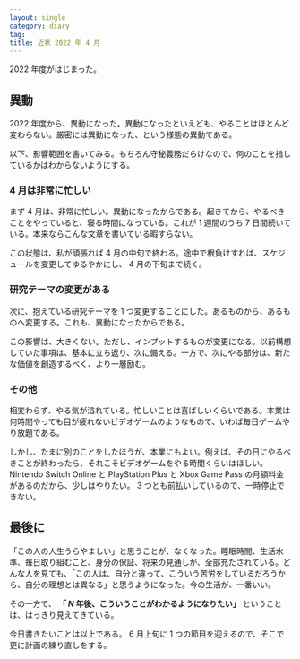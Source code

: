 ```yaml
---
layout: single
category: diary
tag:
title: 近状 2022 年 4 月
---
```


2022 年度がはじまった。

## 異動

2022 年度から、異動になった。異動になったといえども、やることはほとんど変わらない。厳密には異動になった、という様態の異動である。

以下、影響範囲を書いてみる。もちろん守秘義務だらけなので、何のことを指しているかはわからないようにする。

### 4 月は非常に忙しい

まず 4 月は、非常に忙しい。異動になったからである。起きてから、やるべきことをやっていると、寝る時間になっている。これが 1 週間のうち 7 日間続いている。本来ならこんな文章を書いている暇すらない。

この状態は、私が頑張れば 4 月の中旬で終わる。途中で根負けすれば、スケジュールを変更してゆるやかにし、 4 月の下旬まで続く。

### 研究テーマの変更がある

次に、抱えている研究テーマを 1 つ変更することにした。あるものから、あるものへ変更する。これも、異動になったからである。

この影響は、大きくない。ただし、インプットするものが変更になる。以前構想していた事項は、基本に立ち返り、次に備える。一方で、次にやる部分は、新たな価値を創造するべく、より一層励む。

### その他

相変わらず、やる気が溢れている。忙しいことは喜ばしいくらいである。本業は何時間やっても目が疲れないビデオゲームのようなもので、いわば毎日ゲームやり放題である。

しかし、たまに別のことをしたほうが、本業にもよい。例えば、その日にやるべきことが終わったら、それこそビデオゲームをやる時間くらいはほしい。 Nintendo Switch Online と PlayStation Plus と Xbox Game Pass の月額料金があるのだから、少しはやりたい。 3 つとも前払いしているので、一時停止できない。

## 最後に

「この人の人生うらやましい」と思うことが、なくなった。睡眠時間、生活水準、毎日取り組むこと、身分の保証、将来の見通しが、全部充たされている。どんな人を見ても、「この人は、自分と違って、こういう苦労をしているだろうから、自分の理想とは異なる」と思うようになった。今の生活が、一番いい。

その一方で、 **「 $N$ 年後、こういうことがわかるようになりたい」** ということは、はっきり見えてきている。

今日書きたいことは以上である。 6 月上旬に 1 つの節目を迎えるので、そこで更に計画の練り直しをする。
